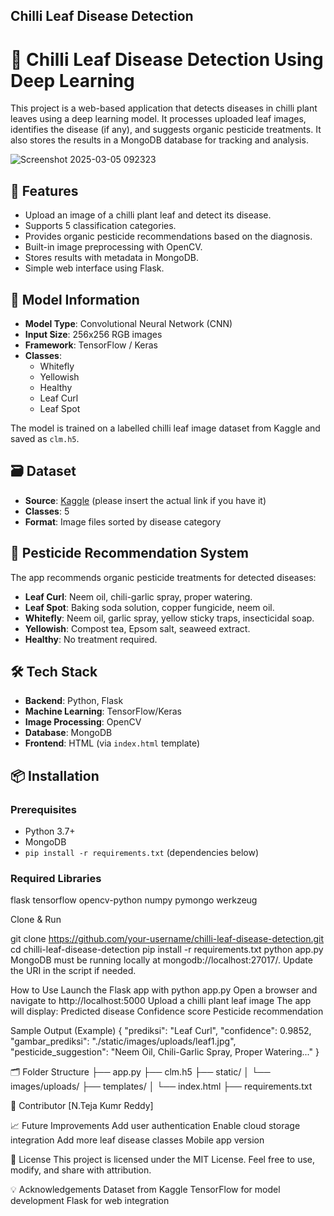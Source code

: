## Chilli Leaf Disease Detection

# 🌿 Chilli Leaf Disease Detection Using Deep Learning

This project is a web-based application that detects diseases in chilli plant leaves using a deep learning model. It processes uploaded leaf images, identifies the disease (if any), and suggests organic pesticide treatments. It also stores the results in a MongoDB database for tracking and analysis.

![Screenshot 2025-03-05 092323](https://github.com/user-attachments/assets/92867f03-e911-4505-b195-11f5bc52ccc4)


## 🚀 Features

- Upload an image of a chilli plant leaf and detect its disease.
- Supports 5 classification categories.
- Provides organic pesticide recommendations based on the diagnosis.
- Built-in image preprocessing with OpenCV.
- Stores results with metadata in MongoDB.
- Simple web interface using Flask.

## 🧠 Model Information

- **Model Type**: Convolutional Neural Network (CNN)
- **Input Size**: 256x256 RGB images
- **Framework**: TensorFlow / Keras
- **Classes**:
  - Whitefly
  - Yellowish
  - Healthy
  - Leaf Curl
  - Leaf Spot

The model is trained on a labelled chilli leaf image dataset from Kaggle and saved as `clm.h5`.

## 🗃️ Dataset

- **Source**: [Kaggle](https://www.kaggle.com/) (please insert the actual link if you have it)
- **Classes**: 5
- **Format**: Image files sorted by disease category

## 🧪 Pesticide Recommendation System

The app recommends organic pesticide treatments for detected diseases:
- **Leaf Curl**: Neem oil, chili-garlic spray, proper watering.
- **Leaf Spot**: Baking soda solution, copper fungicide, neem oil.
- **Whitefly**: Neem oil, garlic spray, yellow sticky traps, insecticidal soap.
- **Yellowish**: Compost tea, Epsom salt, seaweed extract.
- **Healthy**: No treatment required.

## 🛠️ Tech Stack

- **Backend**: Python, Flask
- **Machine Learning**: TensorFlow/Keras
- **Image Processing**: OpenCV
- **Database**: MongoDB
- **Frontend**: HTML (via `index.html` template)

## 📦 Installation

### Prerequisites

- Python 3.7+
- MongoDB
- `pip install -r requirements.txt` (dependencies below)

### Required Libraries
flask
tensorflow
opencv-python
numpy
pymongo
werkzeug

Clone & Run

git clone https://github.com/your-username/chilli-leaf-disease-detection.git
cd chilli-leaf-disease-detection
pip install -r requirements.txt
python app.py
MongoDB must be running locally at mongodb://localhost:27017/. Update the URI in the script if needed.

How to Use
Launch the Flask app with python app.py
Open a browser and navigate to http://localhost:5000
Upload a chilli plant leaf image
The app will display:
Predicted disease
Confidence score
Pesticide recommendation

Sample Output (Example)
{
  "prediksi": "Leaf Curl",
  "confidence": 0.9852,
  "gambar_prediksi": "./static/images/uploads/leaf1.jpg",
  "pesticide_suggestion": "Neem Oil, Chili-Garlic Spray, Proper Watering..."
}

🗂 Folder Structure
├── app.py
├── clm.h5
├── static/
│   └── images/uploads/
├── templates/
│   └── index.html
├── requirements.txt

👤 Contributor
[N.Teja Kumr Reddy]

📈 Future Improvements
Add user authentication
Enable cloud storage integration
Add more leaf disease classes
Mobile app version

📝 License
This project is licensed under the MIT License. Feel free to use, modify, and share with attribution.

💡 Acknowledgements
Dataset from Kaggle
TensorFlow for model development
Flask for web integration


